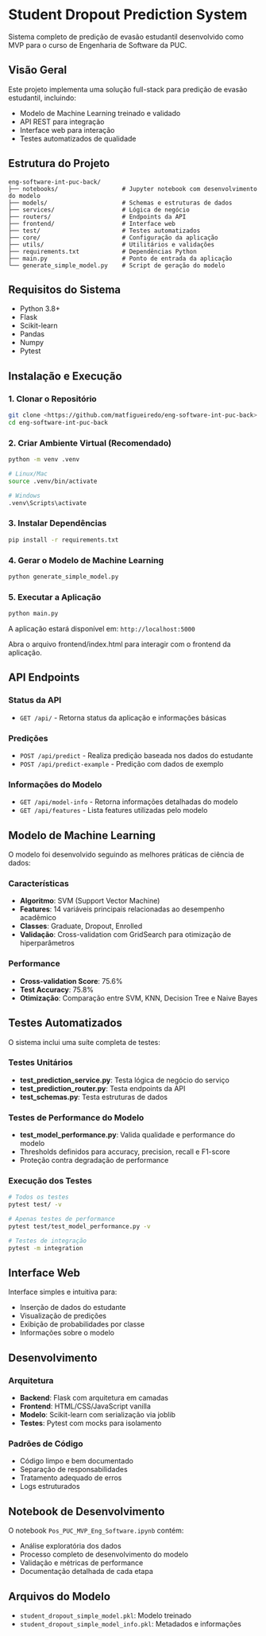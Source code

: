 # Student Dropout Prediction System

Sistema completo de predição de evasão estudantil desenvolvido como MVP para o curso de Engenharia de Software da PUC.

## Visão Geral

Este projeto implementa uma solução full-stack para predição de evasão estudantil, incluindo:
- Modelo de Machine Learning treinado e validado
- API REST para integração
- Interface web para interação
- Testes automatizados de qualidade

## Estrutura do Projeto

```
eng-software-int-puc-back/
├── notebooks/                  # Jupyter notebook com desenvolvimento do modelo
├── models/                     # Schemas e estruturas de dados
├── services/                   # Lógica de negócio
├── routers/                    # Endpoints da API
├── frontend/                   # Interface web
├── test/                       # Testes automatizados
├── core/                       # Configuração da aplicação
├── utils/                      # Utilitários e validações
├── requirements.txt            # Dependências Python
├── main.py                     # Ponto de entrada da aplicação
└── generate_simple_model.py    # Script de geração do modelo
```

## Requisitos do Sistema

- Python 3.8+
- Flask
- Scikit-learn
- Pandas
- Numpy
- Pytest

## Instalação e Execução

### 1. Clonar o Repositório
```bash
git clone <https://github.com/matfigueiredo/eng-software-int-puc-back>
cd eng-software-int-puc-back
```

### 2. Criar Ambiente Virtual (Recomendado)
```bash
python -m venv .venv

# Linux/Mac
source .venv/bin/activate

# Windows
.venv\Scripts\activate
```

### 3. Instalar Dependências
```bash
pip install -r requirements.txt
```

### 4. Gerar o Modelo de Machine Learning
```bash
python generate_simple_model.py
```

### 5. Executar a Aplicação
```bash
python main.py
```

A aplicação estará disponível em: `http://localhost:5000`

Abra o arquivo frontend/index.html para interagir com o frontend da aplicação.

## API Endpoints

### Status da API
- `GET /api/` - Retorna status da aplicação e informações básicas

### Predições
- `POST /api/predict` - Realiza predição baseada nos dados do estudante
- `POST /api/predict-example` - Predição com dados de exemplo

### Informações do Modelo
- `GET /api/model-info` - Retorna informações detalhadas do modelo
- `GET /api/features` - Lista features utilizadas pelo modelo

## Modelo de Machine Learning

O modelo foi desenvolvido seguindo as melhores práticas de ciência de dados:

### Características
- **Algoritmo**: SVM (Support Vector Machine)
- **Features**: 14 variáveis principais relacionadas ao desempenho acadêmico
- **Classes**: Graduate, Dropout, Enrolled
- **Validação**: Cross-validation com GridSearch para otimização de hiperparâmetros

### Performance
- **Cross-validation Score**: 75.6%
- **Test Accuracy**: 75.8%
- **Otimização**: Comparação entre SVM, KNN, Decision Tree e Naive Bayes

## Testes Automatizados

O sistema inclui uma suíte completa de testes:

### Testes Unitários
- **test_prediction_service.py**: Testa lógica de negócio do serviço
- **test_prediction_router.py**: Testa endpoints da API
- **test_schemas.py**: Testa estruturas de dados

### Testes de Performance do Modelo
- **test_model_performance.py**: Valida qualidade e performance do modelo
- Thresholds definidos para accuracy, precision, recall e F1-score
- Proteção contra degradação de performance

### Execução dos Testes
```bash
# Todos os testes
pytest test/ -v

# Apenas testes de performance
pytest test/test_model_performance.py -v

# Testes de integração
pytest -m integration
```

## Interface Web

Interface simples e intuitiva para:
- Inserção de dados do estudante
- Visualização de predições
- Exibição de probabilidades por classe
- Informações sobre o modelo

## Desenvolvimento

### Arquitetura
- **Backend**: Flask com arquitetura em camadas
- **Frontend**: HTML/CSS/JavaScript vanilla
- **Modelo**: Scikit-learn com serialização via joblib
- **Testes**: Pytest com mocks para isolamento

### Padrões de Código
- Código limpo e bem documentado
- Separação de responsabilidades
- Tratamento adequado de erros
- Logs estruturados

## Notebook de Desenvolvimento

O notebook `Pos_PUC_MVP_Eng_Software.ipynb` contém:
- Análise exploratória dos dados
- Processo completo de desenvolvimento do modelo
- Validação e métricas de performance
- Documentação detalhada de cada etapa

## Arquivos do Modelo

- `student_dropout_simple_model.pkl`: Modelo treinado
- `student_dropout_simple_model_info.pkl`: Metadados e informações